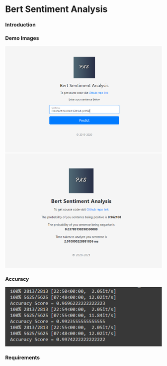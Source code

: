 # Bert Sentiment Analysis #
### Introduction ###
### Demo Images ###
<div align="center">
  <img src="./images/bert-demo.PNG" width="600">  
</div>

<div align="center">
  <img src="./images/bert-demo-ouput.PNG" width="600">  
</div>

### Accuracy ###

<div align="center">
  <img src="./images/accuracy.png" width="600">  
</div>

### Requirements ### 
